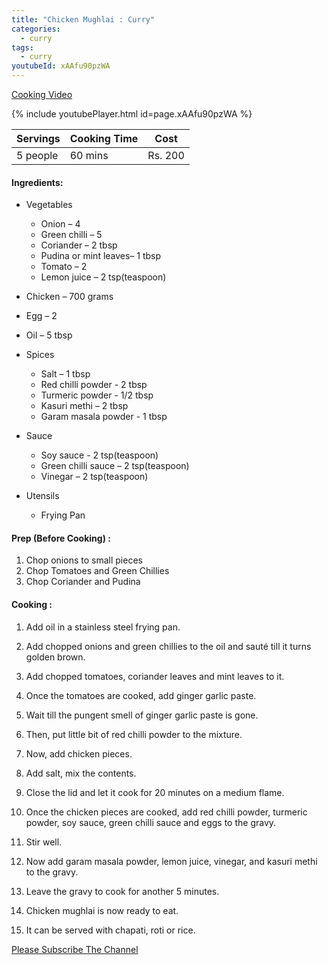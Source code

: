 ```yaml
---
title: "Chicken Mughlai : Curry"
categories:
  - curry
tags:
  - curry
youtubeId: xAAfu90pzWA
---
```


[Cooking Video](https://www.youtube.com/watch?v=xAAfu90pzWA)

{% include youtubePlayer.html id=page.xAAfu90pzWA %}


| Servings | Cooking Time | Cost |
|-------|-------|-------|
| 5 people | 60 mins | Rs. 200|


#### Ingredients:

- Vegetables
  - Onion – 4
  - Green chilli – 5
  - Coriander – 2 tbsp
  - Pudina or mint leaves– 1 tbsp
  - Tomato – 2
  - Lemon juice – 2 tsp(teaspoon)

- Chicken – 700 grams
- Egg – 2

- Oil – 5 tbsp

- Spices
  - Salt – 1 tbsp
  - Red chilli powder - 2 tbsp
  - Turmeric powder - 1/2 tbsp
  - Kasuri methi – 2 tbsp
  - Garam masala powder - 1 tbsp

- Sauce
  - Soy sauce - 2 tsp(teaspoon)
  - Green chilli sauce – 2 tsp(teaspoon)
  - Vinegar – 2 tsp(teaspoon)

- Utensils
  - Frying Pan


#### Prep (Before Cooking) :
1. Chop onions to small pieces
2. Chop Tomatoes and Green Chillies
3. Chop Coriander and Pudina

#### Cooking :


1. Add oil in a stainless steel frying pan.

2. Add chopped onions and green chillies to the oil and sauté till it       turns golden brown.
3. Add chopped tomatoes, coriander leaves and mint leaves to it.
4. Once the tomatoes are cooked, add ginger garlic paste.
5. Wait till the pungent smell of ginger garlic paste is gone.
6. Then, put little bit of red chilli powder to the mixture.
7. Now, add chicken pieces.
8. Add salt, mix the contents.
9. Close the lid and let it cook for 20 minutes on a medium flame.
10. Once the chicken pieces are cooked, add red chilli powder, turmeric powder, soy sauce, green chilli sauce and eggs to the gravy.
11. Stir well.
12. Now add garam masala powder, lemon juice, vinegar, and kasuri methi to the gravy.
13. Leave the gravy to cook for another 5 minutes.
14. Chicken mughlai is now ready to eat.
15. It can be served  with chapati, roti or rice.




[Please Subscribe The Channel](https://www.youtube.com/channel/UC-9FVME89HgtK5ePA0qUMxA)
